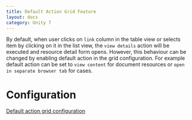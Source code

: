 ```yaml
---
title: Default Action Grid Feature
layout: docs
category: Unity 7
---
```

By default, when user clicks on `link` column in the table view or selects item by clicking on it in the list view, the `view details` action will be executed and resource detail form opens.
However, this behaviour can be changed by enabling default action in the grid configuration. For example default action can be set to `view content` for document resources or `open in separate browser tab` for cases.

# Configuration

[Default action grid configuration](../../configuration/grids/default-action)
